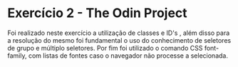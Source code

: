 # Exercício 2 - The Odin Project 

Foi realizado neste exercício a utilização de classes e ID's , além disso para a resolução do mesmo foi fundamental o uso do conhecimento de seletores de grupo e múltiplo seletores. Por fim foi utilizado o comando CSS font-family, com listas de fontes caso o navegador não processe a selecionada. 